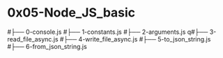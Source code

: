 # 0x05-Node_JS_basic
#├── 0-console.js
#├── 1-constants.js
#├── 2-arguments.js
q#├── 3-read_file_async.js
#├── 4-write_file_async.js
#├── 5-to_json_string.js
#├── 6-from_json_string.js